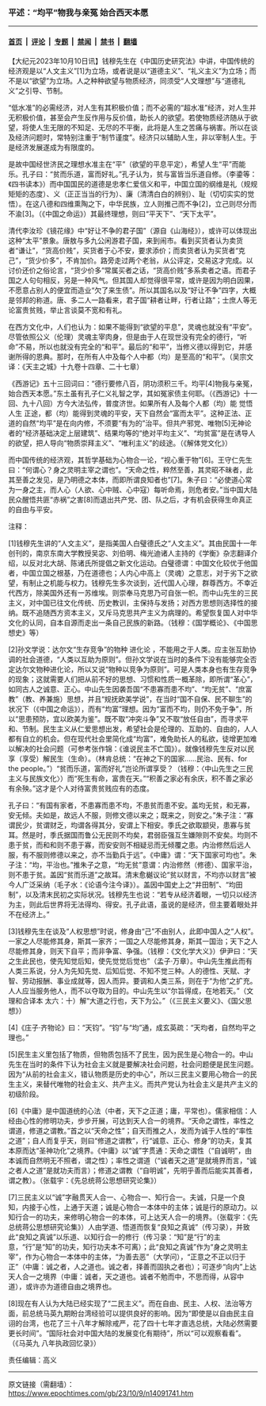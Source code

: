 ### 平述：“均平”物我与亲冤 始合西天本愿

---

#### [首页](../../../..?n14091741) &nbsp;|&nbsp; [评论](../../../../../epoch-comment?n14091741) &nbsp;|&nbsp; [专题](../../../../../epoch-special?n14091741) &nbsp;|&nbsp; [禁闻](../../../../../epoch-news?n14091741) &nbsp;|&nbsp; [禁书](../../../../../books?n14091741) &nbsp;|&nbsp; [翻墙](https://github.com/gfw-breaker/nogfw/blob/master/README.md?n14091741)


<div class="post_content" id="artbody" itemprop="articleBody">
 <!-- article content begin -->
 <p>
  【大纪元2023年10月10日讯】钱穆先生在《中国历史研究法》中讲，中国传统的经济观是以“人文主义”[1]为立场，或者说是以“道德主义”、“礼义主义”为立场；而不是以“欲望”为立场。人之种种欲望与物质经济，同须受“人文理想”与“道德礼义”之引导、节制。
 </p>
 <p>
  “低水准”的必需经济，对人生有其积极价值；而不必需的“超水准”经济，对人生并无积极价值，甚至会产生反作用与反价值，助长人的欲望。若使物质经济随从于欲望，将使人生无限的不知足、无尽的不平衡，此将是人生之苦痛与祸害。所以在谈及经济问题时，常特别注重于“制节谨度”。经济只以辅助人生，非以宰制人生。于是经济发展遂成为有限度的。
 </p>
 <p>
  是故中国经世济民之理想水准主在“平”（欲望的平息平定），希望人生“平”而能乐。孔子曰：“贫而乐道，富而好礼。”孔子认为，贫与富皆当乐道自修。（李鍌等：《四书读本》）而中国国民的道德是忠孝仁爱信义和平，中国立国的纲维是礼（规规矩矩的态度）、义（正正当当的行为）、廉（清清白白的辨别）、耻（切切实实的觉悟）。在这八德和四维熏陶之下，中华民族，立人则推己而不争[2]，立己则尽分而不渝[3]。（《中国之命运》）其最终理想，则曰“平天下”、“天下太平”。
 </p>
 <p>
  清代李汝珍《镜花缘》中“好让不争的君子国”（源自《山海经》），或许可以体现出这种“太平”景象。唐敖与多九公闲游君子国，来到闹市。看到买货者认为卖货者“谦让”，“货高价贱”，买货者于心不安，要求添价；而卖货者认为买货者“克己”，“货少价多”，不肯加价。路旁走过两个老翁，从公评定，交易这才完成。以讨价还价之俗论言，“货少价多”常属买者之话，“货高价贱”多系卖者之语。而君子国之人句句相反，另是一种风气。但其国人却觉得很平常，或许是因为明白因果，不愿意占别人的便宜而造业“欠了来生债”。所以其国名以及“好让不争”四字，大概是邻邦的称道。唐、多二人一路看来，君子国“耕者让畔，行者让路”；士庶人等无论富贵贫贱，举止言谈莫不宽和有礼。
 </p>
 <p>
  在西方文化中，人们也认为：如果不能得到“欲望的平息”，灵魂也就没有“平安”。尽管依照公义（伦理）灵魂主宰肉身，但是由于人在现世没有完全的德行，“听命”不易，所以也就没有完全的“和平”。最后的“和平”，当修义德以得到它，并感谢所得的恩典。那时，在所有人中及每个人中都（均）是至高的“和平”。（吴宗文译：《天主之城》十九卷十四章、二十七章）
 </p>
 <p>
  《西游记》五十三回词曰：“德行要修八百，阴功须积三千。均平[4]物我与亲冤，始合西天本愿。”东土虽有孔子仁义礼智之学，其如冤家债主何耶。（《西游记》十一回、九十八回）方今大法弘传，普度济世。如果所有人及每个人都（均）能
  <ok href="https://www.epochtimes.com/gb/tag/%E8%A7%89%E6%82%9F%E4%BA%BA%E7%94%9F.html">
   觉悟人生
  </ok>
  正途，都（均）能得到灵魂的平安，天下自然会“富而太平”。这种正法、正道的自然“均平”是在向内修，不须要“有为的”治平。但共产邪党、唯物[5]无神论者的“经济基础决定上层建筑”、结果均等的“绝对平均主义”、“均贫富”是在诱导人的欲望，把人导向“物质崇拜主义”、“唯利主义”的歧途。（《解体党文化》）
 </p>
 <p>
  而中国传统的经济观，其哲学基础为心物合一论，“视心重于物”[6]。王守仁先生曰：“何谓心？身之灵明主宰之谓也”。“天命之性，粹然至善，其灵昭不昧者，此其至善之发见，是乃明德之本体，而即所谓良知者也”[7]。朱子曰：“必使道心常为一身之主，而人心（人欲、心中贼、心中寇）每听命焉，则危者安。”当中国大陆民众醒悟共匪“赤祸”之害[8]而退出共产党、团、队之后，才有机会获得生命真正的自由与平安。
 </p>
 <p>
  注释：
 </p>
 <p>
  [1]钱穆先生讲的“人文主义”，是指美国人白璧德氏之“人文主义”。其由民国十一年创刊的，南京东南大学教授吴宓、刘伯明、梅光迪诸人主持的《学衡》杂志翻译介绍，以反对北大胡、陈诸氏所提倡之新文化运动。白璧德谓：中国文化较优于他国者，中国立国之根基，乃在道德也；人内心中高上（灵魂）之意志，对于劣下之欲望，有制止之机能与权力。钱穆先生多次谈到，近代国人心理，群尊西方。不幸近代西方，除美国外还有一苏维埃。则崇奉马克思乃可自张一帜。而中山先生的三民主义，对中国已往文化传统、历史教训，主保持与发扬；对西方思想则选择性的接纳。既不追随西方资本主义，又斥马克思共产主义为病理的。希望恢复国人对中华文化的认同，自本自源而走出一条自己民族的新路。（钱穆：《国学概论》、《中国思想史》等）
 </p>
 <p>
  [2]孙文学说：达尔文“生存竞争”的物种
  <ok href="https://www.epochtimes.com/gb/tag/%E8%BF%9B%E5%8C%96%E8%AE%BA.html">
   进化论
  </ok>
  ，不能用之于人类。应主张互助协调的社会道德，“人类以互助为原则”。但孙文学说在当时的条件下没有能够完全否定达尔文物种进化论，所以又说“物种以竞争为原则”。可是人类本身也有生存竞争的现象；这就需要人们把从前不好的思想、习惯和性质一概革除，即所谓“革心”，如同古人之诚意、正心。中山先生因袭吾国“不患寡而患不均”、“均无贫”、“庶富教”（教、养兼施）思想，并且“规抚欧美学说”，在当时“国不自保、民不聊生”的状况下（《中国之命运》），而有“均富”理想。因为“富而不均，则仍不免于争”，所以“思患预防，宜以欧美为鉴”。既不取“冲突斗争”又不取“放任自由”，而寻求平和、节制。民生主义从仁爱思想出发，希望社会是伦理的、互助的、自由的，人人都有自立的机会。但在现代社会里简化成“均富”，难免助长人的私欲，徒增更加难以解决的社会问题（可参考张作锦：《谁说民主不亡国》）。就像钱穆先生反对以民享（享受）解民生（生命）。（林肯总统：“在神之下的国家……民治、民有、for the people。”）“贫而乐道，富而好礼”岂论所谓享受？（钱穆：〈中山先生之三民主义与民族文化〉）而“死生有命，富贵在天。”“积善之家必有余庆，积不善之家必有余殃。”这才是个人对待富贵贫贱应有的态度。
 </p>
 <p>
  孔子曰：“有国有家者，不患寡而患不均，不患贫而患不安。盖均无贫，和无寡，安无倾。夫如是，故远人不服，则修文德以来之；既来之，则安之。”朱子注：“寡谓民少，贫谓财乏，均谓各得其分，安谓上下相安。季氏之欲取颛臾，患寡与贫耳。然是时，季氏据国而鲁公无民则不均矣，君弱臣强互生嫌隙则不安矣。均则不患于贫，而和和则不患于寡，而安安则不相疑忌而无倾覆之患。内治修然后远人服，有不服则修德以来之，亦不当勤兵于远”。《中庸》谓：“天下国家可均也”。朱子注：“均，平治也。”推朱子之意，“均无贫”意谓：内治修然（修德）、国家平治，则不患于贫。盖因“贫而乐道”之故耳。清末愈樾议论“贫以财言，不均亦以财言”被今人广泛采纳（毛子水：《论语今注今译》）。盖因中国史上之“井田制”、“均田制”，以及清末民初之实际状况。钱穆先生也说：“若专从经济着眼，一切只以经济为主，则此后世界将无法得均、得安。孔子此语，虽说的是经济，但主要着眼处并不在经济上。”
 </p>
 <p>
  [3]钱穆先生在谈及“人权思想”时说，修身由“己”不由别人，此即中国人之“人权”。一家之人尽能修其身，斯其一家齐；一国之人尽能修其身，斯其一国治；天下之人尽能修其身，则天下自平；而非争富、争强。（钱穆：《文化学大义》）伊尹曰：“天之生此民也，使先知觉后知，使先觉觉后觉也”（孟子·万章）。中山先生推此而有人类三系说，分人为先知先觉、后知后觉、不知不觉三种。人的德性、天赋、才智、劳动报酬、事业成就等，因人而异。要调和人类三系，则在于“为他”之扩充。人人应当服务他人，而不以夺取为目的。中山先生以“尔旨得成，在地若天。”（文理和合译本 太六：十）解“大道之行也，天下为公。”（《三民主义要义》、《国父思想》）
 </p>
 <p>
  [4]《庄子·齐物论》曰：“天钧”。“钧”与“均”通，成玄英疏：“天均者，自然均平之理也。”
 </p>
 <p>
  [5]民生主义里包括了物质，但物质包括不了民生，因为民生是心物合一的。中山先生在当时的条件下认为社会主义就是要解决社会问题，社会问题便是民生问题。因为“从前的社会主义，错认物质是历史的中心”，所以三民主义要用心物合一的民生主义，来替代唯物的社会主义、共产主义。而共产党认为社会主义是共产主义的初级阶段。
 </p>
 <p>
  [6]《中庸》是中国道统的心法（中者，天下之正道；庸，平常也）。儒家相信：人经由心性的修明功夫，步步开展，可达到天人合一的境界。“天命之谓性，率性之谓道，修道之谓教。”首之以“天命之性”；自天而推之人，发而为诚于人性的“率性之道”；自人而复乎天，则曰“修道之谓教”，行“诚意、正心、修身”的功夫，复其本原而达“圣神功化”之境界。《中庸》以“诚”字贯通：天命之谓性（“自诚明”，由本诚而自然明无不照者，谓之性）；率性之谓道（“诚者天之道”是就境界而言，“诚之者人之道”是就功夫而言）；修道之谓教（“自明诚”，先明乎善而后能实其善者，谓之教）。（张载宇：《先总统蒋公思想研究论集》）
 </p>
 <p>
  [7]三民主义以“诚”字融贯天人合一、心物合一、知行合一。夫诚，只是一个良知，内接于心性，上通于天道；诚是心物合一本体中的主体；诚是行的原动力。以知行合一的功夫，来修明心物合一的本体，可上达天人合一的境界。（张载宇：《先总统蒋公思想研究论集》）人由学道、悟道而恢复“良知之真诚”（传习录），并致此“良知之真诚”以乐道、以知行合一的修行（传习录：“知”是“行”的主意，“行”是“知”的功夫，知行功夫本不可离）；此“良知之真诚”作为“身之灵明主宰”，作为心物合一本体中的主体，“为善去恶”（大学问），“正意之不正以归于正”（中庸：诚之者，人之道也。诚之者，择善而固执之者也）；可逐步“向内”上达天人合一之境界（中庸：诚者，天之道也。诚者不勉而中，不思而得，从容中道），或许亦为道德自由之境界也。
 </p>
 <p>
  [8]现在有人认为大陆已经实现了“二民主义”。而在自由、民主、人权、法治等方面，前总统马英九期盼台湾经验可以提供良好的影响。因为“即使是以自由民主自诩的台湾，也花了三十八年才解除戒严，花了四十七年才直选总统，大陆必然需要更长时间”。“国际社会对中国大陆的发展变化有期待”，所以“可以观察看看”。（《马英九 八年执政回忆录》）
 </p>
 <p>
  责任编辑：高义
 </p>
 <!-- article content end -->
 <div id="below_article_ad">
 </div>
</div>


---

原文链接（需翻墙）：https://www.epochtimes.com/gb/23/10/9/n14091741.htm